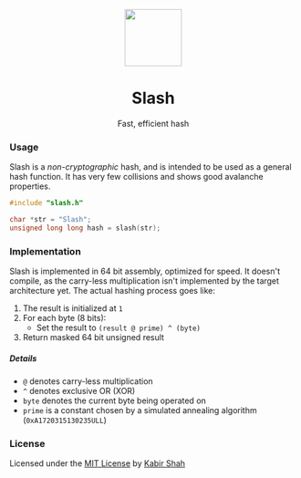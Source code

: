 <p align="center"><a href="https://github.com/kbrsh/slash" target="_blank"><img width="100" src="https://raw.githubusercontent.com/kbrsh/slash/master/img/logo.png"></a></p>

<h1 align="center">Slash</h1>

<p align="center">Fast, efficient hash</p>

### Usage

Slash is a _non-cryptographic_ hash, and is intended to be used as a general hash function. It has very few collisions and shows good avalanche properties.

```c
#include "slash.h"

char *str = "Slash";
unsigned long long hash = slash(str);
```

### Implementation

Slash is implemented in 64 bit assembly, optimized for speed. It doesn't compile, as the carry-less multiplication isn't implemented by the target architecture yet. The actual hashing process goes like:

1. The result is initialized at `1`
2. For each byte (8 bits):
   * Set the result to `(result @ prime) ^ (byte)`
3. Return masked 64 bit unsigned result

##### Details

* `@` denotes carry-less multiplication
* `^` denotes exclusive OR (XOR)
* `byte` denotes the current byte being operated on
* `prime` is a constant chosen by a simulated annealing algorithm (`0xA1720315130235ULL`)

### License

Licensed under the [MIT License](https://kbrsh.github.io/license) by [Kabir Shah](https://kabir.ml)
